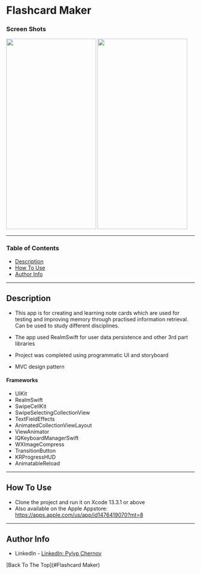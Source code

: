 
# Flashcard Maker

### Screen Shots

<img src="https://user-images.githubusercontent.com/45902091/169403780-5149df02-03ae-44df-b08d-ce9188c00a55.PNG" width="240" height="510">
<img src="https://user-images.githubusercontent.com/45902091/169403883-b68b4993-49e9-44d1-8fa2-4414aee5cc1f.gif" width="240" height="510">




---

### Table of Contents

- [Description](#description)
- [How To Use](#how-to-use)
- [Author Info](#author-info)

---

## Description

- This app is for creating and learning note cards which are used for testing and improving memory through practised information retrieval. Can be used to study different disciplines.

- The app used RealmSwift for user data persistence and other 3rd part libraries

- Project was completed using programmatic UI and storyboard

- MVC design pattern

#### Frameworks

- UIKit
- RealmSwift
- SwipeCellKit
- SwipeSelectingCollectionView
- TextFieldEffects
- AnimatedCollectionViewLayout
- ViewAnimator
- IQKeyboardManagerSwift
- WXImageCompress
- TransitionButton
- KRProgressHUD
- AnimatableReload

---

## How To Use

- Clone the project and run it on Xcode 13.3.1 or above
- Also available on the Apple Appstore: https://apps.apple.com/us/app/id1476419070?mt=8
---

## Author Info

- LinkedIn - [LinkedIn: Pylyp Chernov](https://www.linkedin.com/in/pylyp-chernov-7ab4041a2/)

[Back To The Top](#Flashcard Maker)

